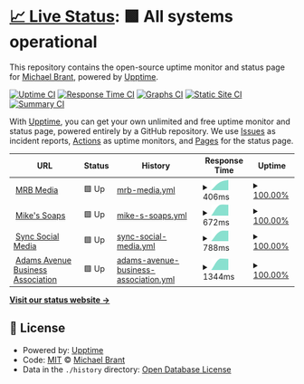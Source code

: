 # [📈 Live Status](https://monitoring.mrbmedia.org): <!--live status--> **🟩 All systems operational**

This repository contains the open-source uptime monitor and status page for [Michael Brant](http://michaelbrant.com), powered by [Upptime](https://github.com/upptime/upptime).

[![Uptime CI](https://github.com/mrbrant89/mrb-monitoring/workflows/Uptime%20CI/badge.svg)](https://github.com/mrbrant89/mrb-monitoring/actions?query=workflow%3A%22Uptime+CI%22)
[![Response Time CI](https://github.com/mrbrant89/mrb-monitoring/workflows/Response%20Time%20CI/badge.svg)](https://github.com/mrbrant89/mrb-monitoring/actions?query=workflow%3A%22Response+Time+CI%22)
[![Graphs CI](https://github.com/mrbrant89/mrb-monitoring/workflows/Graphs%20CI/badge.svg)](https://github.com/mrbrant89/mrb-monitoring/actions?query=workflow%3A%22Graphs+CI%22)
[![Static Site CI](https://github.com/mrbrant89/mrb-monitoring/workflows/Static%20Site%20CI/badge.svg)](https://github.com/mrbrant89/mrb-monitoring/actions?query=workflow%3A%22Static+Site+CI%22)
[![Summary CI](https://github.com/mrbrant89/mrb-monitoring/workflows/Summary%20CI/badge.svg)](https://github.com/mrbrant89/mrb-monitoring/actions?query=workflow%3A%22Summary+CI%22)

With [Upptime](https://upptime.js.org), you can get your own unlimited and free uptime monitor and status page, powered entirely by a GitHub repository. We use [Issues](https://github.com/mrbrant89/mrb-monitoring/issues) as incident reports, [Actions](https://github.com/mrbrant89/mrb-monitoring/actions) as uptime monitors, and [Pages](https://monitoring.mrbmedia.org) for the status page.

<!--start: status pages-->
<!-- This summary is generated by Upptime (https://github.com/upptime/upptime) -->
<!-- Do not edit this manually, your changes will be overwritten -->
<!-- prettier-ignore -->
| URL | Status | History | Response Time | Uptime |
| --- | ------ | ------- | ------------- | ------ |
| <img alt="" src="https://icons.duckduckgo.com/ip3/mrbmedia.org.ico" height="13"> [MRB Media](https://mrbmedia.org) | 🟩 Up | [mrb-media.yml](https://github.com/mrbrant89/mrb-monitoring/commits/HEAD/history/mrb-media.yml) | <details><summary><img alt="Response time graph" src="./graphs/mrb-media/response-time-week.png" height="20"> 406ms</summary><br><a href="https://monitoring.mrbmedia.org/history/mrb-media"><img alt="Response time 406" src="https://img.shields.io/endpoint?url=https%3A%2F%2Fraw.githubusercontent.com%2Fmrbrant89%2Fmrb-monitoring%2FHEAD%2Fapi%2Fmrb-media%2Fresponse-time.json"></a><br><a href="https://monitoring.mrbmedia.org/history/mrb-media"><img alt="24-hour response time 406" src="https://img.shields.io/endpoint?url=https%3A%2F%2Fraw.githubusercontent.com%2Fmrbrant89%2Fmrb-monitoring%2FHEAD%2Fapi%2Fmrb-media%2Fresponse-time-day.json"></a><br><a href="https://monitoring.mrbmedia.org/history/mrb-media"><img alt="7-day response time 406" src="https://img.shields.io/endpoint?url=https%3A%2F%2Fraw.githubusercontent.com%2Fmrbrant89%2Fmrb-monitoring%2FHEAD%2Fapi%2Fmrb-media%2Fresponse-time-week.json"></a><br><a href="https://monitoring.mrbmedia.org/history/mrb-media"><img alt="30-day response time 406" src="https://img.shields.io/endpoint?url=https%3A%2F%2Fraw.githubusercontent.com%2Fmrbrant89%2Fmrb-monitoring%2FHEAD%2Fapi%2Fmrb-media%2Fresponse-time-month.json"></a><br><a href="https://monitoring.mrbmedia.org/history/mrb-media"><img alt="1-year response time 406" src="https://img.shields.io/endpoint?url=https%3A%2F%2Fraw.githubusercontent.com%2Fmrbrant89%2Fmrb-monitoring%2FHEAD%2Fapi%2Fmrb-media%2Fresponse-time-year.json"></a></details> | <details><summary><a href="https://monitoring.mrbmedia.org/history/mrb-media">100.00%</a></summary><a href="https://monitoring.mrbmedia.org/history/mrb-media"><img alt="All-time uptime 100.00%" src="https://img.shields.io/endpoint?url=https%3A%2F%2Fraw.githubusercontent.com%2Fmrbrant89%2Fmrb-monitoring%2FHEAD%2Fapi%2Fmrb-media%2Fuptime.json"></a><br><a href="https://monitoring.mrbmedia.org/history/mrb-media"><img alt="24-hour uptime 100.00%" src="https://img.shields.io/endpoint?url=https%3A%2F%2Fraw.githubusercontent.com%2Fmrbrant89%2Fmrb-monitoring%2FHEAD%2Fapi%2Fmrb-media%2Fuptime-day.json"></a><br><a href="https://monitoring.mrbmedia.org/history/mrb-media"><img alt="7-day uptime 100.00%" src="https://img.shields.io/endpoint?url=https%3A%2F%2Fraw.githubusercontent.com%2Fmrbrant89%2Fmrb-monitoring%2FHEAD%2Fapi%2Fmrb-media%2Fuptime-week.json"></a><br><a href="https://monitoring.mrbmedia.org/history/mrb-media"><img alt="30-day uptime 100.00%" src="https://img.shields.io/endpoint?url=https%3A%2F%2Fraw.githubusercontent.com%2Fmrbrant89%2Fmrb-monitoring%2FHEAD%2Fapi%2Fmrb-media%2Fuptime-month.json"></a><br><a href="https://monitoring.mrbmedia.org/history/mrb-media"><img alt="1-year uptime 100.00%" src="https://img.shields.io/endpoint?url=https%3A%2F%2Fraw.githubusercontent.com%2Fmrbrant89%2Fmrb-monitoring%2FHEAD%2Fapi%2Fmrb-media%2Fuptime-year.json"></a></details>
| <img alt="" src="https://icons.duckduckgo.com/ip3/mikessoaps.com.ico" height="13"> [Mike's Soaps](https://mikessoaps.com) | 🟩 Up | [mike-s-soaps.yml](https://github.com/mrbrant89/mrb-monitoring/commits/HEAD/history/mike-s-soaps.yml) | <details><summary><img alt="Response time graph" src="./graphs/mike-s-soaps/response-time-week.png" height="20"> 672ms</summary><br><a href="https://monitoring.mrbmedia.org/history/mike-s-soaps"><img alt="Response time 672" src="https://img.shields.io/endpoint?url=https%3A%2F%2Fraw.githubusercontent.com%2Fmrbrant89%2Fmrb-monitoring%2FHEAD%2Fapi%2Fmike-s-soaps%2Fresponse-time.json"></a><br><a href="https://monitoring.mrbmedia.org/history/mike-s-soaps"><img alt="24-hour response time 672" src="https://img.shields.io/endpoint?url=https%3A%2F%2Fraw.githubusercontent.com%2Fmrbrant89%2Fmrb-monitoring%2FHEAD%2Fapi%2Fmike-s-soaps%2Fresponse-time-day.json"></a><br><a href="https://monitoring.mrbmedia.org/history/mike-s-soaps"><img alt="7-day response time 672" src="https://img.shields.io/endpoint?url=https%3A%2F%2Fraw.githubusercontent.com%2Fmrbrant89%2Fmrb-monitoring%2FHEAD%2Fapi%2Fmike-s-soaps%2Fresponse-time-week.json"></a><br><a href="https://monitoring.mrbmedia.org/history/mike-s-soaps"><img alt="30-day response time 672" src="https://img.shields.io/endpoint?url=https%3A%2F%2Fraw.githubusercontent.com%2Fmrbrant89%2Fmrb-monitoring%2FHEAD%2Fapi%2Fmike-s-soaps%2Fresponse-time-month.json"></a><br><a href="https://monitoring.mrbmedia.org/history/mike-s-soaps"><img alt="1-year response time 672" src="https://img.shields.io/endpoint?url=https%3A%2F%2Fraw.githubusercontent.com%2Fmrbrant89%2Fmrb-monitoring%2FHEAD%2Fapi%2Fmike-s-soaps%2Fresponse-time-year.json"></a></details> | <details><summary><a href="https://monitoring.mrbmedia.org/history/mike-s-soaps">100.00%</a></summary><a href="https://monitoring.mrbmedia.org/history/mike-s-soaps"><img alt="All-time uptime 100.00%" src="https://img.shields.io/endpoint?url=https%3A%2F%2Fraw.githubusercontent.com%2Fmrbrant89%2Fmrb-monitoring%2FHEAD%2Fapi%2Fmike-s-soaps%2Fuptime.json"></a><br><a href="https://monitoring.mrbmedia.org/history/mike-s-soaps"><img alt="24-hour uptime 100.00%" src="https://img.shields.io/endpoint?url=https%3A%2F%2Fraw.githubusercontent.com%2Fmrbrant89%2Fmrb-monitoring%2FHEAD%2Fapi%2Fmike-s-soaps%2Fuptime-day.json"></a><br><a href="https://monitoring.mrbmedia.org/history/mike-s-soaps"><img alt="7-day uptime 100.00%" src="https://img.shields.io/endpoint?url=https%3A%2F%2Fraw.githubusercontent.com%2Fmrbrant89%2Fmrb-monitoring%2FHEAD%2Fapi%2Fmike-s-soaps%2Fuptime-week.json"></a><br><a href="https://monitoring.mrbmedia.org/history/mike-s-soaps"><img alt="30-day uptime 100.00%" src="https://img.shields.io/endpoint?url=https%3A%2F%2Fraw.githubusercontent.com%2Fmrbrant89%2Fmrb-monitoring%2FHEAD%2Fapi%2Fmike-s-soaps%2Fuptime-month.json"></a><br><a href="https://monitoring.mrbmedia.org/history/mike-s-soaps"><img alt="1-year uptime 100.00%" src="https://img.shields.io/endpoint?url=https%3A%2F%2Fraw.githubusercontent.com%2Fmrbrant89%2Fmrb-monitoring%2FHEAD%2Fapi%2Fmike-s-soaps%2Fuptime-year.json"></a></details>
| <img alt="" src="https://icons.duckduckgo.com/ip3/syncsocialmedia.com.ico" height="13"> [Sync Social Media](https://syncsocialmedia.com) | 🟩 Up | [sync-social-media.yml](https://github.com/mrbrant89/mrb-monitoring/commits/HEAD/history/sync-social-media.yml) | <details><summary><img alt="Response time graph" src="./graphs/sync-social-media/response-time-week.png" height="20"> 788ms</summary><br><a href="https://monitoring.mrbmedia.org/history/sync-social-media"><img alt="Response time 788" src="https://img.shields.io/endpoint?url=https%3A%2F%2Fraw.githubusercontent.com%2Fmrbrant89%2Fmrb-monitoring%2FHEAD%2Fapi%2Fsync-social-media%2Fresponse-time.json"></a><br><a href="https://monitoring.mrbmedia.org/history/sync-social-media"><img alt="24-hour response time 788" src="https://img.shields.io/endpoint?url=https%3A%2F%2Fraw.githubusercontent.com%2Fmrbrant89%2Fmrb-monitoring%2FHEAD%2Fapi%2Fsync-social-media%2Fresponse-time-day.json"></a><br><a href="https://monitoring.mrbmedia.org/history/sync-social-media"><img alt="7-day response time 788" src="https://img.shields.io/endpoint?url=https%3A%2F%2Fraw.githubusercontent.com%2Fmrbrant89%2Fmrb-monitoring%2FHEAD%2Fapi%2Fsync-social-media%2Fresponse-time-week.json"></a><br><a href="https://monitoring.mrbmedia.org/history/sync-social-media"><img alt="30-day response time 788" src="https://img.shields.io/endpoint?url=https%3A%2F%2Fraw.githubusercontent.com%2Fmrbrant89%2Fmrb-monitoring%2FHEAD%2Fapi%2Fsync-social-media%2Fresponse-time-month.json"></a><br><a href="https://monitoring.mrbmedia.org/history/sync-social-media"><img alt="1-year response time 788" src="https://img.shields.io/endpoint?url=https%3A%2F%2Fraw.githubusercontent.com%2Fmrbrant89%2Fmrb-monitoring%2FHEAD%2Fapi%2Fsync-social-media%2Fresponse-time-year.json"></a></details> | <details><summary><a href="https://monitoring.mrbmedia.org/history/sync-social-media">100.00%</a></summary><a href="https://monitoring.mrbmedia.org/history/sync-social-media"><img alt="All-time uptime 100.00%" src="https://img.shields.io/endpoint?url=https%3A%2F%2Fraw.githubusercontent.com%2Fmrbrant89%2Fmrb-monitoring%2FHEAD%2Fapi%2Fsync-social-media%2Fuptime.json"></a><br><a href="https://monitoring.mrbmedia.org/history/sync-social-media"><img alt="24-hour uptime 100.00%" src="https://img.shields.io/endpoint?url=https%3A%2F%2Fraw.githubusercontent.com%2Fmrbrant89%2Fmrb-monitoring%2FHEAD%2Fapi%2Fsync-social-media%2Fuptime-day.json"></a><br><a href="https://monitoring.mrbmedia.org/history/sync-social-media"><img alt="7-day uptime 100.00%" src="https://img.shields.io/endpoint?url=https%3A%2F%2Fraw.githubusercontent.com%2Fmrbrant89%2Fmrb-monitoring%2FHEAD%2Fapi%2Fsync-social-media%2Fuptime-week.json"></a><br><a href="https://monitoring.mrbmedia.org/history/sync-social-media"><img alt="30-day uptime 100.00%" src="https://img.shields.io/endpoint?url=https%3A%2F%2Fraw.githubusercontent.com%2Fmrbrant89%2Fmrb-monitoring%2FHEAD%2Fapi%2Fsync-social-media%2Fuptime-month.json"></a><br><a href="https://monitoring.mrbmedia.org/history/sync-social-media"><img alt="1-year uptime 100.00%" src="https://img.shields.io/endpoint?url=https%3A%2F%2Fraw.githubusercontent.com%2Fmrbrant89%2Fmrb-monitoring%2FHEAD%2Fapi%2Fsync-social-media%2Fuptime-year.json"></a></details>
| <img alt="" src="https://icons.duckduckgo.com/ip3/www.adamsavenuebusiness.com.ico" height="13"> [Adams Avenue Business Association](https://www.adamsavenuebusiness.com/) | 🟩 Up | [adams-avenue-business-association.yml](https://github.com/mrbrant89/mrb-monitoring/commits/HEAD/history/adams-avenue-business-association.yml) | <details><summary><img alt="Response time graph" src="./graphs/adams-avenue-business-association/response-time-week.png" height="20"> 1344ms</summary><br><a href="https://monitoring.mrbmedia.org/history/adams-avenue-business-association"><img alt="Response time 1344" src="https://img.shields.io/endpoint?url=https%3A%2F%2Fraw.githubusercontent.com%2Fmrbrant89%2Fmrb-monitoring%2FHEAD%2Fapi%2Fadams-avenue-business-association%2Fresponse-time.json"></a><br><a href="https://monitoring.mrbmedia.org/history/adams-avenue-business-association"><img alt="24-hour response time 1344" src="https://img.shields.io/endpoint?url=https%3A%2F%2Fraw.githubusercontent.com%2Fmrbrant89%2Fmrb-monitoring%2FHEAD%2Fapi%2Fadams-avenue-business-association%2Fresponse-time-day.json"></a><br><a href="https://monitoring.mrbmedia.org/history/adams-avenue-business-association"><img alt="7-day response time 1344" src="https://img.shields.io/endpoint?url=https%3A%2F%2Fraw.githubusercontent.com%2Fmrbrant89%2Fmrb-monitoring%2FHEAD%2Fapi%2Fadams-avenue-business-association%2Fresponse-time-week.json"></a><br><a href="https://monitoring.mrbmedia.org/history/adams-avenue-business-association"><img alt="30-day response time 1344" src="https://img.shields.io/endpoint?url=https%3A%2F%2Fraw.githubusercontent.com%2Fmrbrant89%2Fmrb-monitoring%2FHEAD%2Fapi%2Fadams-avenue-business-association%2Fresponse-time-month.json"></a><br><a href="https://monitoring.mrbmedia.org/history/adams-avenue-business-association"><img alt="1-year response time 1344" src="https://img.shields.io/endpoint?url=https%3A%2F%2Fraw.githubusercontent.com%2Fmrbrant89%2Fmrb-monitoring%2FHEAD%2Fapi%2Fadams-avenue-business-association%2Fresponse-time-year.json"></a></details> | <details><summary><a href="https://monitoring.mrbmedia.org/history/adams-avenue-business-association">100.00%</a></summary><a href="https://monitoring.mrbmedia.org/history/adams-avenue-business-association"><img alt="All-time uptime 100.00%" src="https://img.shields.io/endpoint?url=https%3A%2F%2Fraw.githubusercontent.com%2Fmrbrant89%2Fmrb-monitoring%2FHEAD%2Fapi%2Fadams-avenue-business-association%2Fuptime.json"></a><br><a href="https://monitoring.mrbmedia.org/history/adams-avenue-business-association"><img alt="24-hour uptime 100.00%" src="https://img.shields.io/endpoint?url=https%3A%2F%2Fraw.githubusercontent.com%2Fmrbrant89%2Fmrb-monitoring%2FHEAD%2Fapi%2Fadams-avenue-business-association%2Fuptime-day.json"></a><br><a href="https://monitoring.mrbmedia.org/history/adams-avenue-business-association"><img alt="7-day uptime 100.00%" src="https://img.shields.io/endpoint?url=https%3A%2F%2Fraw.githubusercontent.com%2Fmrbrant89%2Fmrb-monitoring%2FHEAD%2Fapi%2Fadams-avenue-business-association%2Fuptime-week.json"></a><br><a href="https://monitoring.mrbmedia.org/history/adams-avenue-business-association"><img alt="30-day uptime 100.00%" src="https://img.shields.io/endpoint?url=https%3A%2F%2Fraw.githubusercontent.com%2Fmrbrant89%2Fmrb-monitoring%2FHEAD%2Fapi%2Fadams-avenue-business-association%2Fuptime-month.json"></a><br><a href="https://monitoring.mrbmedia.org/history/adams-avenue-business-association"><img alt="1-year uptime 100.00%" src="https://img.shields.io/endpoint?url=https%3A%2F%2Fraw.githubusercontent.com%2Fmrbrant89%2Fmrb-monitoring%2FHEAD%2Fapi%2Fadams-avenue-business-association%2Fuptime-year.json"></a></details>

<!--end: status pages-->

[**Visit our status website →**](https://monitoring.mrbmedia.org)

## 📄 License

- Powered by: [Upptime](https://github.com/upptime/upptime)
- Code: [MIT](./LICENSE) © [Michael Brant](http://michaelbrant.com)
- Data in the `./history` directory: [Open Database License](https://opendatacommons.org/licenses/odbl/1-0/)
